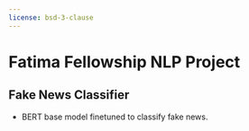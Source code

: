 ```yaml
---
license: bsd-3-clause
---
```

# Fatima Fellowship NLP Project

## Fake News Classifier

- BERT base model finetuned to classify fake news.